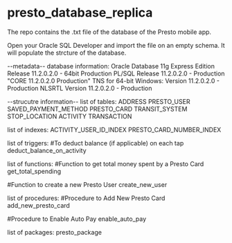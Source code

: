 # presto_database_replica
The repo contains the .txt file of the database of the Presto mobile app. 

Open your Oracle SQL Developer and import the file on an empty schema. It will populate the strcture of the database.

--metadata--
database information:
Oracle Database 11g Express Edition Release 11.2.0.2.0 - 64bit Production
PL/SQL Release 11.2.0.2.0 - Production
"CORE	11.2.0.2.0	Production"
TNS for 64-bit Windows: Version 11.2.0.2.0 - Production
NLSRTL Version 11.2.0.2.0 - Production

--strucutre information--
list of tables:
ADDRESS
PRESTO_USER
SAVED_PAYMENT_METHOD
PRESTO_CARD
TRANSIT_SYSTEM
STOP_LOCATION
ACTIVITY
TRANSACTION

list of indexes:
ACTIVITY_USER_ID_INDEX
PRESTO_CARD_NUMBER_INDEX

list of triggers:
#To deduct balance (if applicable) on each tap
deduct_balance_on_activity


list of functions:
#Function to get total money spent by a Presto Card
get_total_spending

#Function to create a new Presto User
create_new_user

list of procedures:
#Procedure to Add New Presto Card
add_new_presto_card

#Procedure to Enable Auto Pay
enable_auto_pay

list of packages:
presto_package
